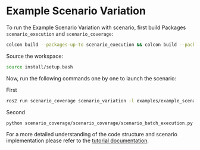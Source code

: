 # Example Scenario Variation

To run the Example Scenario Variation with scenario, first build Packages `scenario_execution` and `scenario_coverage`:

```bash
colcon build --packages-up-to scenario_execution && colcon build --packages-up-to scenario_coverage
```

Source the workspace:

```bash
source install/setup.bash
```

Now, run the following commands one by one to launch the scenario:

First

```bash
ros2 run scenario_coverage scenario_variation -l examples/example_scenario_variation/example_scenario_variation.osc
```
Second

```bash
python scenario_coverage/scenario_coverage/scenario_batch_execution.py -i out -o scenario_output -- ros2 launch scenario_execution scenario_launch.py scenario:={SCENARIO} test_output:={JUNITXML}
```

For a more detailed understanding of the code structure and scenario implementation please refer to the [tutorial documentation](https://intellabs.github.io/scenario_execution/tutorials.html).